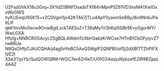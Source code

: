 U2FsdGVkX18u3Grq+3XYdZ0BNFDsadsTXf84nMpnP5Z61VD3nsMA1XwlGxoWoGWS
hyKUEeqU9SK15+x2CDVgnI1jo42KTAk7jTLo4ApY0yasmSeBByJ6x9NnbJPa6LlF
qkK1mvMo0ecw9OnwBgtLxckTAE5oZ+T36aMy1V3hKql5GBr9EvyGgorMY/WwLGXA
Hfsfg+NNRCRO5Acyc2SgBQL4WdmTcXbH3akzKrWCse7HTnB1CbGFyiyvZ7rw8RUe
N9QsOHfpTJAUCQHA/j4ag5nYeBC5AxQ5WgiP2QNPBUof5j2dXBf7TZhPlFXtzE2I
XSe3TqxYb/QuIQOWQBM+WGC7ec6Zr6eT/U0fG3/kezjuNybzefEZIR9BZppL4AAZ
